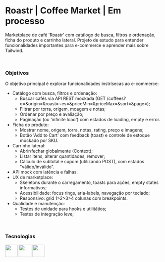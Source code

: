 # Roastr | Coffee Market | Em processo

Marketplace de café 'Roastr' com catálogo de busca, filtros e ordenação, ficha do produto e carrinho lateral. Projeto de estudo para entender funcionalidades importantes para e-commerce e aprender mais sobre Tailwind. 

<br>

### Objetivos

O objetivo principal é explorar funcionalidades instrísecas ao e-commerce: 

<ul>
  <li>
    Catálogo com busca, filtros e ordenação:
    <ul>
      <li>Buscar cafés via API REST mockada (GET /coffees?q=&origin=&roast=&notes=&priceMin=&priceMax=&sort=&page=);</li>
      <li>Filtrar por torra, origem, moagem e notas;</li>
      <li>Ordenar por preço e avaliação;</li>
      <li>Paginação (ou 'infinite load') com estados de loading, empty e error.</li>
    </ul>
  </li>

  <li>
    Ficha do produto:
    <ul>
      <li>Mostrar nome, origem, torra, notas, rating, preço e imagens;</li>
      <li>Botão 'Add to Cart' com feedback (toast) e controle de estoque mockado por SKU.</li>
    </ul>
  </li>

  <li>
    Carrinho lateral:
    <ul>
      <li>Abrir/fechar globalmente (Context);</li>
      <li>Listar itens, alterar quantidades, remover;</li>
      <li>Cálculo de subtotal e cupom (utilizando POST), com estados "válido/inválido".</li>
    </ul>
  </li>
  
  <li>
    API mock com latência e falhas.
  </li>

  
  <li>
    UX de marketplace:
    <ul>
      <li>Skeletons durante o carregamento, toasts para ações, empty states informativos;</li>
      <li>Acessibilidade: focus rings, aria-labels, navegação por teclado;</li>
      <li>Responsivo: grid 1>2>3>4 colunas com breakpoints.</li>
    </ul>
  </li>

  <li>
    Qualidade e manutenção:
    <ul>
      <li>Testes de unidade para hooks e utilitátios;</li>
      <li>Testes de integração leve;</li>
    </ul>
  </li>
</ul>

<br>

### Tecnologias
<img src="https://cdn.jsdelivr.net/gh/devicons/devicon@latest/icons/react/react-original.svg" width="40" height="40"/> <img src="https://cdn.jsdelivr.net/gh/devicons/devicon@latest/icons/typescript/typescript-original.svg" width="40" height="40"/> <img src="https://cdn.jsdelivr.net/gh/devicons/devicon@latest/icons/tailwindcss/tailwindcss-original.svg" width="40" height="40"/>
          
          

